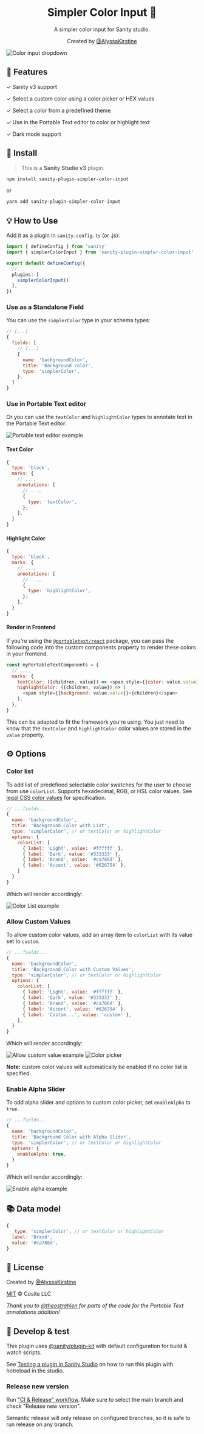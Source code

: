 <div align="center">
<h1>
  Simpler Color Input 🎨
</h1>
  <p>A simpler color input for Sanity studio.</p>
      <p>Created by <a href="https://github.com/AlyssaKirstine">@AlyssaKirstine</a></p>
  </div>

![Color input dropdown](https://raw.githubusercontent.com/cositehq/sanity-plugin-simpler-color-input/7f6177d76e22aa81e9bb83e813d5279e7f327545/assets/allow-custom-value.png)


## 🤩 Features

✓ Sanity v3 support

✓ Select a custom color using a color picker or HEX values

✓ Select a color from a predefined theme

✓ Use in the Portable Text editor to color or highlight text

✓ Dark mode support

## 🔌 Install

> This is a **Sanity Studio v3** plugin.

```sh
npm install sanity-plugin-simpler-color-input
```

or

```sh
yarn add sanity-plugin-simpler-color-input
```

## 💡 How to Use

Add it as a plugin in `sanity.config.ts` (or .js):

```ts
import { defineConfig } from 'sanity'
import { simplerColorInput } from 'sanity-plugin-simpler-color-input'

export default defineConfig({
  //...
  plugins: [
    simplerColorInput()
  ],
})
```

### Use as a Standalone Field

You can use the `simplerColor` type in your schema types:

```js
// [...]
{
  fields: [
    // [...]
    {
      name: 'backgroundColor',
      title: 'Background color',
      type: 'simplerColor',
    },
  ]
}
```

### Use in Portable Text editor

Or you can use the `textColor` and `highlightColor` types to annotate text in the Portable Text editor:

![Portable text editor example](https://raw.githubusercontent.com/cositehq/sanity-plugin-simpler-color-input/7f6177d76e22aa81e9bb83e813d5279e7f327545/assets/portable-text-editor.png)

#### Text Color

```js
{
  type: 'block',
  marks: {
    // ...,
    annotations: [
      // ...,
      {
        type: 'textColor',
      };
    ],
  }
}
```

#### Highlight Color

```js
{
  type: 'block',
  marks: {
    // ...,
    annotations: [
      // ...,
      {
        type: 'highlightColor',
      };
    ],
  }
}
```

#### Render in Frontend

If you're using the [`@portabletext/react`](https://www.npmjs.com/package/@portabletext/react) package, you can pass the following code into the custom components property to render these colors in your frontend.

```js
const myPortableTextComponents = {
  // ...,
  marks: {
    textColor: ({children, value}) => <span style={{color: value.value}}>{children}</span>,
    highlightColor: ({children, value}) => (
      <span style={{background: value.value}}>{children}</span>
    ),
  },
}
```

This can be adapted to fit the framework you're using. You just need to know that the `textColor` and `highlightColor` color values are stored in the `value` property.

## ⚙️ Options

### Color list

To add list of predefined selectable color swatches for the user to choose from use `colorList`. Supports hexadecimal, RGB, or HSL color values. See [legal CSS color values](https://www.w3schools.com/cssref/css_colors_legal.php) for specification.

```js
// ...fields...
{
  name: 'backgroundColor',
  title: 'Background Color with List',
  type: 'simplerColor', // or textColor or highlightColor
  options: {
    colorList: [
      { label: 'Light', value: '#ffffff' },
      { label: 'Dark', value: '#333333' },
      { label: 'Brand', value: '#ca786d' },
      { label: 'Accent', value: '#626754' },
    ]
  }
}
```

Which will render accordingly:

![Color List example](https://raw.githubusercontent.com/cositehq/sanity-plugin-simpler-color-input/7f6177d76e22aa81e9bb83e813d5279e7f327545/assets/color-list.png)

### Allow Custom Values

To allow custom color values, add an array item to `colorList` with its value set to `custom`.

```js
// ...fields...
{
  name: 'backgroundColor',
  title: 'Background Color with Custom Values',
  type: 'simplerColor', // or textColor or highlightColor
  options: {
    colorList: [
      { label: 'Light', value: '#ffffff' },
      { label: 'Dark', value: '#333333' },
      { label: 'Brand', value: '#ca786d' },
      { label: 'Accent', value: '#626754' },
      { label: 'Custom...', value: 'custom' },
    ],
  }
}
```

Which will render accordingly:

![Allow custom value example](https://raw.githubusercontent.com/cositehq/sanity-plugin-simpler-color-input/7f6177d76e22aa81e9bb83e813d5279e7f327545/assets/allow-custom-value.png)
![Color picker](https://raw.githubusercontent.com/cositehq/sanity-plugin-simpler-color-input/7f6177d76e22aa81e9bb83e813d5279e7f327545/assets/color-picker.png)

**Note:** custom color values will automatically be enabled if no color list is specified.

### Enable Alpha Slider

To add alpha slider and options to custom color picker, set `enableAlpha` to `true`.

```js
// ...fields...
{
  name: 'backgroundColor',
  title: 'Background Color with Alpha Slider',
  type: 'simplerColor', // or textColor or highlightColor
  options: {
    enableAlpha: true,
  }
}
```

Which will render accordingly:

![Enable alpha example](https://raw.githubusercontent.com/cositehq/sanity-plugin-simpler-color-input/7f6177d76e22aa81e9bb83e813d5279e7f327545/assets/enable-alpha.png)

## 📚 Data model

```js
{
  _type: 'simplerColor', // or textColor or highlightColor
  label: 'Brand',
  value: '#ca786d',
}
```

## 💜 License

Created by [@AlyssaKirstine](https://github.com/AlyssaKirstine)

[MIT](LICENSE) © Cosite LLC

_Thank you to [@theostrahlen](https://github.com/theostrahlen) for parts of the code for the Portable Text annotations addition!_

## 🧪 Develop & test

This plugin uses [@sanity/plugin-kit](https://github.com/sanity-io/plugin-kit)
with default configuration for build & watch scripts.

See [Testing a plugin in Sanity Studio](https://github.com/sanity-io/plugin-kit#testing-a-plugin-in-sanity-studio)
on how to run this plugin with hotreload in the studio.


### Release new version

Run ["CI & Release" workflow](https://github.com/cositehq/sanity-plugin-simpler-color-input/actions/workflows/main.yml).
Make sure to select the main branch and check "Release new version".

Semantic release will only release on configured branches, so it is safe to run release on any branch.